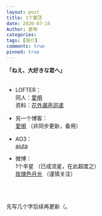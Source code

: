 ```yaml
---
layout: post
title: 1个置顶
date: 2020-07-16
Author: 愛唄
categories: 
tags: [简介]
comments: true
pinned: true
--- 
```


**「ねえ、大好きな君へ」**
<br>
<br>

* LOFTER：  
同人：[愛唄](https://aiuta.lofter.com/ "愛唄的LOFTER")  
资料：[花外漏声迢递](http://huawailousheng.lofter.com/  "花外漏声迢递的LOFTER")

* 另一个博客：  
[愛唄](http://aiuta.3rin.net/ "愛唄的BLOG") （非同步更新，备用）

* AO3：  
[aiuta](https://archiveofourown.org/users/aiuta "aiuta的AO3")  

* 微博：  
1个辛星 （已成流星，在此超度之）  
[玫瑰色月光](https://weibo.com/u/1961289715 "玫瑰色月光") （谨慎关注）


<br>
<br>
<br>
先写几个字后续再更新（。
